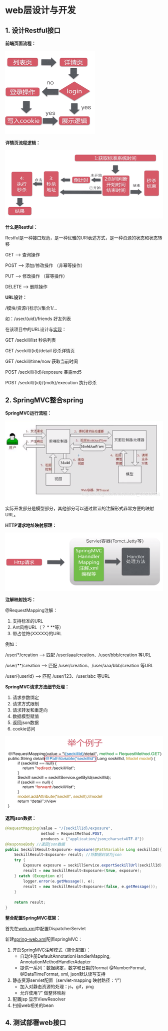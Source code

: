 # web层设计与开发

## 1. 设计Restful接口

**前端页面流程：** 

![list](./figure/list.png)

**详情页流程逻辑：** 

![detail](./figure/detail.png)

**什么是Restful：** 

Restful是一种接口规范，是一种优雅的URl表述方式，是一种资源的状态和状态转移

GET --> 查询操作

POST --> 添加/修改操作 （非幂等操作）

PUT --> 修改操作 （幂等操作）

DELETE --> 删除操作

**URL设计：** 

/模块/资源/{标示}/集合1/...

如：/user/{uid}/friends 好友列表

在该项目中的URL设计与[实现](../src/main/java/org/seckill/web/SeckillController.java)：

GET /seckill/list 秒杀列表

GET /seckill/{id}/detail 秒杀详情页

GET /seckill/time/now 获取当前时间

POST /seckill/{id}/exposure 暴露md5

POST /seckill/{id}/{md5}/execution 执行秒杀



## 2. SpringMVC整合spring

**SpringMVC运行流程：** 

![springmvc](./figure/springmvc.png)

实际开发部分是模型部分，其他部分可以通过默认的注解形式非常方便的映射URL。

**HTTP请求地址映射原理：** 

![http](./figure/http.png)

**注解映射技巧：** 

@RequestMapping注解：

1. 支持标准的URL
2. Ant风格URL（？ * **等）
3. 带占位符{XXXXX}的URL

例如：

/user/\*/creation --> 匹配 /user/aaa/creation、/user/bbb/creation 等URL

/user/\*\*/creation --> 匹配 /user/creation、/user/aaa/bbb/creation 等URL

/user/{userId} --> 匹配 /user/123、/user/abc 等URL

**SpringMVC请求方法细节处理：** 

1. 请求参数绑定
2. 请求方式限制
3. 请求转发和重定向
4. 数据模型赋值
5. 返回json数据
6. cookie访问

![example](./figure/example.png)

**返回json数据：**

```java
@RequestMapping(value = "/{seckillId}/exposure",
                method = RequestMethod.POST,
                produces = {"application/json;charset=UTF-8"})
@ResponseBody //返回json数据
public SeckillResult<Exposure> exposure(@PathVariable Long seckillId){
    SeckillResult<Exposure> result; //将数据封装为json
    try {
        Exposure exposure = seckillService.exportSeckillUrl(seckillId);
        result = new SeckillResult<Exposure>(true, exposure);
    } catch (Exception e){
        logger.error(e.getMessage(), e);
        result = new SeckillResult<Exposure>(false, e.getMessage());
    }

    return result;
}
```

**整合配置SpringMVC框架：** 

首先在[web.xml](../src/main/webapp/WEB-INF/web.xml)中配置DispatcherServlet

新建[spring-web.xml](../src/main/resources/spring/spring-web.xml)配置springMVC：

1. 开启SpringMVC注解模式（简化配置）：
   * 自动注册DefaultAnnotationHandlerMapping, AnnotationMethodHandlerAdapter
   * 提供一系列：数据绑定，数字和日期的format @NumberFormat, @DataTimeFormat, xml, json默认读写支持
2. 静态资源servlet配置（servlet-mapping 映射路径：“/”）
   * 加入对静态资源的处理：js，gif，png
   * 允许使用“/” 做整体映射
3. 配置jsp 显示ViewResolver
4. 扫描web相关的bean



## 4. 测试部署web接口